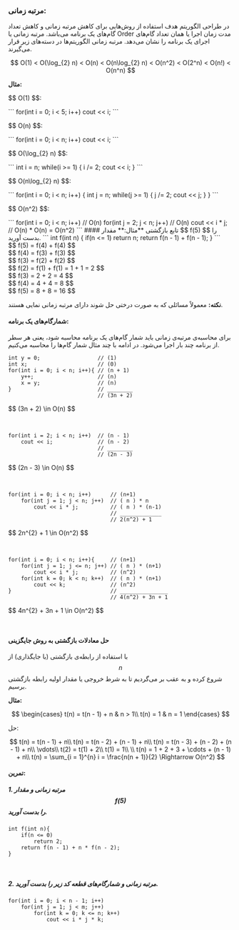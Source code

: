 ### مرتبه زمانی:
در طراحی الگوریتم هدف استفاده از روش‌هایی برای کاهش مرتبه زمانی و کاهش تعداد گام‌های یک برنامه می‌باشد. مرتبه زمانی یا Order مدت زمان اجرا یا همان تعداد گام‌های اجرای یک برنامه را نشان می‌دهد. مرتبه زمانی الگوریتم‌ها در دسته‌های زیر قرار می‌گیرند.

<p style="direction: ltr; text-align: center">$$ O(1) < O(\log_{2} n) < O(n) < O(n\log_{2} n) < O(n^2) < O(2^n) < O(n!) < O(n^n) $$ </p>

**مثال:**

<p style="direction:ltr; text-align:left">$$ O(1) $$:</p>
```
for(int i = 0; i < 5; i++)
    cout << i;
```
<br/>

<p style="direction:ltr; text-align:left">$$ O(n) $$:</p>
```
for(int i = 0; i < n; i++)
    cout << i;
```
<br/>

<p style="direction:ltr; text-align:left">$$ O(\log_{2} n) $$:</p>
```
int i = n;
while(i >= 1)
{
    i /= 2;
    cout << i;
}
```
<br/>

<p style="direction:ltr; text-align:left">$$ O(n\log_{2} n) $$:</p>
```
for(int i = 0; i < n; i++)
{
    int j = n;
    while(j >= 1)
    {
        j /= 2;
        cout << j;
    }
}
```
<br/>

<p style="direction:ltr; text-align:left">$$ O(n^2) $$:</p>
```
for(int i = 0; i < n; i++)      // O(n)
    for(int j = 2; j < n; j++)  // O(n)
        cout << i * j;          // O(n) * O(n) = O(n^2)
```
#### تابع بازگشتی
**مثال:** مقدار $$ f(5) $$ را بدست آورید.
```
int f(int n)
{
    if(n <= 1)
        return n;
    return f(n - 1) + f(n - 1);
}
```
<div style="text-align:left">
$$ f(5) = f(4) + f(4) $$ <br/>
$$ f(4) = f(3) + f(3) $$ <br/>
$$ f(3) = f(2) + f(2) $$ <br/>
$$ f(2) = f(1) + f(1) = 1 + 1 = 2 $$ <br/>
$$ f(3) = 2 + 2 = 4 $$ <br/>
$$ f(4) = 4 + 4 = 8 $$ <br/>
$$ f(5) = 8 + 8 = 16 $$ <br/>
</div>

**نکته:** معمولاً مسائلی که به صورت درختی حل شوند دارای مرتبه زمانی نمایی هستند.

#### شمارگام‌های یک برنامه:
برای محاسبه‌ی مرتبه‌ی زمانی باید شمار گام‌های یک برنامه محاسبه شود، یعنی هر سطر از برنامه چند بار اجرا می‌شود. در ادامه با چند مثال شمار گام‌ها را محاسبه می‌کنیم.
```
int y = 0;                  // (1)
int x;                      // (0)
for(int i = 0; i < n; i++){ // (n + 1)
    y++;                    // (n)
    x = y;                  // (n)
}                           // ________
                            // (3n + 2)
```
<p style="direction:ltr; text-align:left">$$ (3n + 2) \in O(n) $$</p>
<br/>

```
for(int i = 2; i < n; i++)  // (n - 1)
    cout << i;              // (n - 2)
                            // ________
                            // (2n - 3)
```
<p style="direction:ltr; text-align:left">$$ (2n - 3) \in O(n) $$</p>
<br/>

```
for(int i = 0; i < n; i++)      // (n+1)
    for(int j = 1; j < n; j++)  // ( n ) * n
        cout << i * j;          // ( n ) * (n-1)
                                // _____________
                                // 2(n^2) + 1
```
<p style="direction:ltr; text-align:left">$$ 2n^{2} + 1 \in O(n^2) $$</p>
<br/>

```
for(int i = 0; i < n; i++){     // (n+1)
    for(int j = 1; j <= n; j++) // ( n ) * (n+1)
        cout << i * j;          // (n^2)
    for(int k = 0; k < n; k++)  // ( n ) * (n+1)
        cout << k;              // (n^2)
}                               // _______________
                                // 4(n^2) + 3n + 1
```
<p style="direction:ltr; text-align:left">$$ 4n^{2} + 3n + 1 \in O(n^2) $$</p>
<br/>

#### حل معادلات بازگشتی به روش جایگزینی
با استفاده از رابطه‌ی بازگشتی (با جایگذاری) از $$ n $$ شروع کرده و به عقب بر می‌گردیم تا به شرط خروجی یا مقدار اولیه رابطه بازگشتی برسیم.

**مثال:**

$$ \begin{cases}
t(n) = t(n - 1) + n & n > 1\\
t(n) = 1 & n = 1
\end{cases} $$

حل:

$$
t(n) = t(n - 1) + n\\
t(n) = t(n - 2) + (n - 1) + n\\
t(n) = t(n - 3) + (n - 2) + (n - 1) + n\\
\vdots\\
t(2) = t(1) + 2\\
t(1) = 1\\
\\
t(n) = 1 + 2 + 3 + \cdots + (n - 1) + n\\
t(n) = \sum_{i = 1}^{n} i = \frac{n(n + 1)}{2} \Rightarrow O(n^2)  
$$

#### تمرین:
##### 1. مرتبه زمانی و مقدار $$ f(5) $$ را بدست آورید.

```
int f(int n){
    if(n <= 0)
        return 2;
    return f(n - 1) + n * f(n - 2);
}
```
<br/>

##### 2. مرتبه زمانی و شمارگام‌های قطعه کد زیر را بدست آورید.

```
for(int i = 0; i < n - 1; i++)
    for(int j = 1; j < m; j++)
        for(int k = 0; k <= n; k++)
            cout << i * j * k;
```
